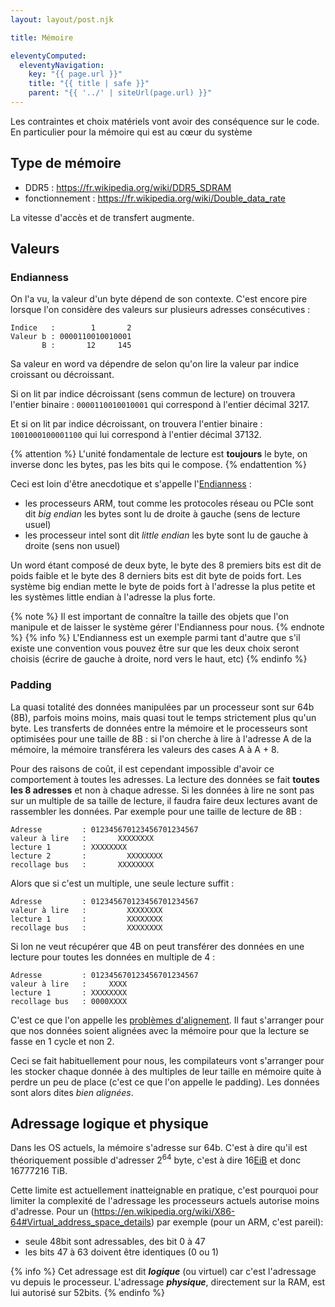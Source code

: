 ```yaml
---
layout: layout/post.njk

title: Mémoire

eleventyComputed:
  eleventyNavigation:
    key: "{{ page.url }}"
    title: "{{ title | safe }}"
    parent: "{{ '../' | siteUrl(page.url) }}"
---
```


Les contraintes et choix matériels vont avoir des conséquence sur le code. En particulier pour la mémoire qui est au cœur du système

## Type de mémoire

- DDR5 : <https://fr.wikipedia.org/wiki/DDR5_SDRAM>
- fonctionnement : <https://fr.wikipedia.org/wiki/Double_data_rate>

La vitesse d'accès et de transfert augmente.

## Valeurs

### Endianness

On l'a vu, la valeur d'un byte dépend de son contexte.  C'est encore pire lorsque l'on considère des valeurs sur plusieurs adresses consécutives :

```
Indice   :        1       2
Valeur b : 0000110010010001
       B :       12     145 
```

Sa valeur en word va dépendre de selon qu'on lire la valeur par indice croissant ou décroissant.

Si on lit par indice décroissant (sens commun de lecture) on trouvera l'entier binaire : `0000110010010001` qui correspond à l'entier décimal 3217.

Et si on lit par indice décroissant, on trouvera l'entier binaire : `1001000100001100` qui lui correspond à l'entier décimal 37132.

{% attention %}
L'unité fondamentale de lecture est **toujours** le byte, on inverse donc les bytes, pas les bits qui le compose.
{% endattention %}

Ceci est loin d'être anecdotique et s'appelle l'[Endianness](https://fr.wikipedia.org/wiki/Boutisme) :

- les processeurs ARM, tout comme les protocoles réseau ou PCIe sont dit *big endian* les bytes sont lu de droite à gauche (sens de lecture usuel)
- les processeur intel sont dit *little endian* les byte sont lu de gauche à droite (sens non usuel)

Un word étant composé de deux byte, le byte des 8 premiers bits est dit de poids faible et le byte des 8 derniers bits est dit byte de poids fort. Les système big endian mette le byte de poids fort à l'adresse la plus petite et les systèmes little endian à l'adresse la plus forte.

{% note %}
Il est important de connaître la taille des objets que l'on manipule et de laisser le système gérer l'Endianness pour nous.
{% endnote %}
{% info %}
L'Endianness est un exemple parmi tant d'autre que s'il existe une convention vous pouvez être sur que les deux choix seront choisis (écrire de gauche à droite, nord vers le haut, etc)
{% endinfo %}

### Padding

La quasi totalité des données manipulées par un processeur sont sur 64b (8B), parfois moins moins, mais quasi tout le temps strictement plus qu'un byte. Les transferts de données entre la mémoire et le processeurs sont optimisées pour une taille de 8B : si l'on cherche à lire à l'adresse A de la mémoire, la mémoire transférera les valeurs des cases A à A + 8.

Pour des raisons de coût, il est cependant impossible d'avoir ce comportement à toutes les adresses. La lecture des données se fait **toutes les 8 adresses** et non à chaque adresse. Si les données à lire ne sont pas sur un multiple de sa taille de lecture, il faudra faire deux lectures avant de rassembler les données. Par exemple pour une taille de lecture de 8B :

```
Adresse         : 012345670123456701234567
valeur à lire   :       XXXXXXXX
lecture 1       : XXXXXXXX
lecture 2       :         XXXXXXXX
recollage bus   :       XXXXXXXX
```

Alors que si c'est un multiple, une seule lecture suffit :

```
Adresse         : 012345670123456701234567
valeur à lire   :         XXXXXXXX
lecture 1       :         XXXXXXXX
recollage bus   :         XXXXXXXX
```

Si lon ne veut récupérer que 4B on peut transférer des données en une lecture pour toutes les données en multiple de 4 :

```
Adresse         : 012345670123456701234567
valeur à lire   :     XXXX
lecture 1       : XXXXXXXX
recollage bus   : 0000XXXX
```

C'est ce que l'on appelle les [problèmes d'alignement](https://fr.wikipedia.org/wiki/Alignement_en_m%C3%A9moire). Il faut s'arranger pour que nos données soient alignées avec la mémoire pour que la lecture se fasse en 1 cycle et non 2.

Ceci se fait habituellement pour nous, les compilateurs vont s'arranger pour les stocker chaque donnée à des multiples de leur taille en mémoire quite à perdre un peu de place (c'est ce que l'on appelle le padding). Les données sont alors dites *bien alignées*.

## Adressage logique et physique

Dans les OS actuels, la mémoire s'adresse sur 64b. C'est à dire qu'il est théoriquement possible d'adresser $2^{64}$ byte, c'est à dire 16[EiB](https://fr.wikipedia.org/wiki/Pr%C3%A9fixe_binaire#Tableaux_des_pr%C3%A9fixes_binaires_et_d%C3%A9cimaux) et donc 16777216 TiB.

Cette limite est actuellement inatteignable en pratique, c'est pourquoi pour limiter la complexité de l'adressage les processeurs actuels autorise moins d'adresse. Pour un (https://en.wikipedia.org/wiki/X86-64#Virtual_address_space_details) par exemple (pour un ARM, c'est pareil):

- seule 48bit sont adressables, des bit 0 à 47
- les bits 47 à 63 doivent être identiques (0 ou 1)

{% info %}
Cet adressage est dit ***logique*** (ou virtuel) car c'est l'adressage vu depuis le processeur. L'adressage ***physique***, directement sur la RAM, est lui autorisé sur 52bits.
{% endinfo %}
